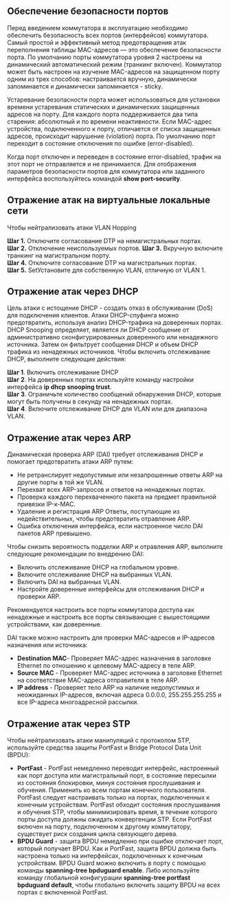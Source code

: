 <!-- 11.6.3 -->
## Обеспечение безопасности портов

Перед введением коммутатора в эксплуатацию необходимо обеспечить безопасность всех портов (интерфейсов) коммутатора. Самый простой и эффективный метод предотвращения атак переполнения таблицы MAC-адресов — это обеспечение безопасности порта. По умолчанию порты коммутатора уровня 2 настроены на динамический автоматический режим (транкинг включен). Коммутатор может быть настроен на изучение MAC-адресов на защищенном порту одним из трех способов: настраивается вручную, динамически запоминается и динамически запоминается - sticky.

Устаревание безопасности порта может использоваться для установки времени устаревания статических и динамических защищенных адресов на порту. Для каждого порта поддерживается два типа старения: абсолютный и по времени неактивности. Если MAC-адрес устройства, подключенного к порту, отличается от списка защищенных адресов, происходит нарушение (violation) порта. По умолчанию порт переходит в состояние отключения по ошибке (error-disabled).

Когда порт отключен и переведен в состояние error-disabled, трафик на этот порт не отправляется и не принимается. Для отображения параметров безопасности портов для коммутатора или заданного интерфейса воспользуйтесь командой **show port-security**.

## Отражение атак на виртуальные локальные сети

Чтобы нейтрализовать атаки VLAN Hopping

**Шаг 1.** Отключите согласование DTP на немагистральных портах.  
**Шаг 2.** Отключение неиспользуемых портов.
**Шаг 3.** Вкручную включите транкинг на магистральном порту.  
**Шаг 4.** Отключите согласование DTP на магистральных портах.  
**Шаг 5.** SetУстановите для собственную VLAN, отличную от VLAN 1.  

## Отражение атак через DHCP

Цель атаки с истощение DHCP - создать отказ в обслуживании (DoS) для подключения клиентов. Атаки DHCP-спуфинга можно предотвратить, используя анализ DHCP-трафика на доверенных портах. DHCP Snooping определяет, является ли DHCP сообщение от административно сконфигурированных доверенного или ненадежного источника. Затем он фильтрует сообщения DHCP и объем DHCP трафика из ненадежных источников. Чтобы включить отслеживание DHCP, выполните следующие действия:

**Шаг 1**. Включить отслеживание DHCP  
**Шаг 2**. На доверенных портах используйте команду настройки интерфейса **ip dhcp snooping trust**.  
**Шаг 3**. Ограничьте количество сообщений обнаружения DHCP, которые могут быть получены в секунду на ненадежных портах.  
**Шаг 4**. Включите отслеживание DHCP для VLAN или для диапазона VLAN.

## Отражение атак через ARP

Динамическая проверка ARP (DAI) требует отслеживания DHCP и помогает предотвратить атаки ARP путем:

* Не ретранслирует недопустимые или незапрошенные ответы ARP на другие порты в той же VLAN.
* Перехват всех ARP-запросов и ответов на ненадежных портах.
* Проверка каждого перехваченного пакета на предмет правильной привязки IP-к-MAC.
* Удаление и регистрация ARP Ответы, поступающие из недействительных, чтобы предотвратить отравление ARP.
* Ошибка отключения интерфейса, если настроенное число DAI пакетов ARP превышено.

Чтобы снизить вероятность подделки ARP и отравления ARP, выполните следующие рекомендации по внедрению DAI:

* Включить отслеживание DHCP на глобальном уровне.
* Включите отслеживание DHCP на выбранных VLAN.
* Включить DAI на выбранных VLAN.
* Настройте доверенные интерфейсы для отслеживания DHCP и проверки ARP.

Рекомендуется настроить все порты коммутатора доступа как ненадежные и настроить все порты связывающие с вышестоящими устройствами, как доверенные.

DAI также можно настроить для проверки MAC-адресов и IP-адресов назначения или источника:

* **Destination MAC**- Проверяет MAC-адрес назначения в заголовке Ethernet по отношению к целевому MAC-адресу в теле ARP.
* **Source MAC** - Проверяет MAC-адрес источника в заголовке Ethernet на соответствие MAC-адреса отправителя в теле ARP.
* **IP address** - Проверяет тело ARP на наличие недопустимых и неожиданных IP-адресов, включая адреса 0.0.0.0, 255.255.255.255 и все IP-адреса многоадресной рассылки. 

## Отражение атак через STP

Чтобы нейтрализовать атаки манипуляций с протоколом STP, используйте средства защиты PortFast и Bridge Protocol Data Unit (BPDU):

* **PortFast** \- PortFast немедленно переводит интерфейс, настроенный как порт доступа или магистральный порт, в состояние пересылки из состояния блокировки, минуя состояния прослушивания и обучения. Применить ко всем портам конечного пользователя. PortFast следует настраивать только на портах, подключенных к конечным устройствам. PortFast обходит состояния прослушивания и обучения STP, чтобы минимизировать время, в течение которого порты доступа должны ожидать конвергенции STP. Если PortFast включен на порту, подключенном к другому коммутатору, существует риск создания цикла связующего дерева. 
* **BPDU Guard** \- защита BPDU немедленно при ошибке отключает порт, который получает BPDU. Как и PortFast, защита BPDU должна быть настроена только на интерфейсах, подключенных к конечным устройствам. BPDU Guard можно включить в порту с помощью команды **spanning-tree bpduguard enable**. Либо используйте команду глобальной конфигурации **spanning-tree portfast bpduguard default**, чтобы глобально включить защиту BPDU на всех портах с включенной PortFast. 

<!-- 11.6.4 -->
<!-- quiz -->